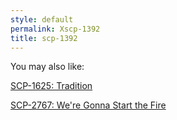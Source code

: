 ```yaml
---
style: default
permalink: Xscp-1392
title: scp-1392
---
```

You may also like:

[SCP-1625: Tradition](http://scp-wiki.net/scp-1625)

[SCP-2767: We're Gonna Start the Fire](http://scp-wiki.net/scp-2767)
